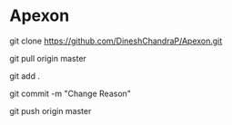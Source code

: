 # Apexon

git clone https://github.com/DineshChandraP/Apexon.git

git pull origin master

git add .

git commit -m "Change Reason"

git push origin master